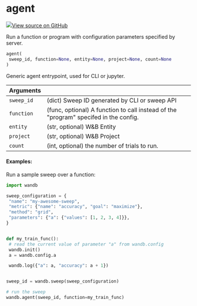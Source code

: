 # agent



[![](https://www.tensorflow.org/images/GitHub-Mark-32px.png)View source on GitHub](https://www.github.com/wandb/client/tree/c505c66a5f9c1530671564dae3e9e230f72f6584/wandb/wandb_agent.py#L592-L650)



Run a function or program with configuration parameters specified by server.

```python
agent(
 sweep_id, function=None, entity=None, project=None, count=None
)
```




Generic agent entrypoint, used for CLI or jupyter.

| Arguments | |
| :--- | :--- |
| `sweep_id` | (dict) Sweep ID generated by CLI or sweep API |
| `function` | (func, optional) A function to call instead of the "program" specifed in the config. |
| `entity` | (str, optional) W&B Entity |
| `project` | (str, optional) W&B Project |
| `count` | (int, optional) the number of trials to run. |



#### Examples:

Run a sample sweep over a function:

```python
import wandb

sweep_configuration = {
 "name": "my-awesome-sweep",
 "metric": {"name": "accuracy", "goal": "maximize"},
 "method": "grid",
 "parameters": {"a": {"values": [1, 2, 3, 4]}},
}


def my_train_func():
 # read the current value of parameter "a" from wandb.config
 wandb.init()
 a = wandb.config.a

 wandb.log({"a": a, "accuracy": a + 1})


sweep_id = wandb.sweep(sweep_configuration)

# run the sweep
wandb.agent(sweep_id, function=my_train_func)
```
